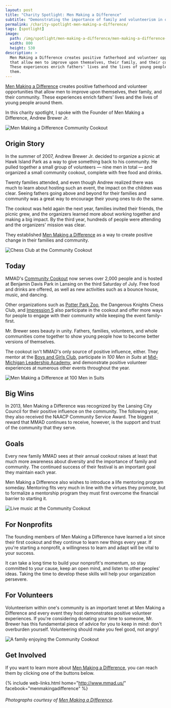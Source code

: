 ```yaml
---
layout: post
title: "Charity Spotlight: Men Making a Difference"
subtitle: "Demonstrating the importance of family and volunteerism in our community."
permalink: /charity-spotlight-men-making-a-difference/
tags: [spotlight]
image:
  path: /img/spotlight/men-making-a-difference/men-making-a-difference-cookout.jpg
  width: 800
  height: 530
description: >
  Men Making a Difference creates positive fatherhood and volunteer opportunities
  that allow men to improve upon themselves, their family, and their community.
  These experiences enrich fathers' lives and the lives of young people around
  them.
---
```


[Men Making a Difference][1] creates positive fatherhood and volunteer opportunities that allow men to improve upon themselves, their family, and their community. These experiences enrich fathers' lives and the lives of young people around them.

In this charity spotlight, I spoke with the Founder of Men Making a Difference, Andrew Brewer Jr.

![][3]

## Origin Story

In the summer of 2007, Andrew Brewer Jr. decided to organize a picnic at Hawk Island Park as a way to give something back to his community. He pulled together a small group of volunteers &mdash; nine men in total &mdash; and organized a small community cookout, complete with free food and drinks.

Twenty families attended, and even though Andrew realized there was much to learn about hosting such an event, the impact on the children was clear. Seeing fathers going above and beyond for their families and community was a great way to encourage their young ones to do the same.

The cookout was held again the next year, families invited their friends, the picnic grew, and the organizers learned more about working together and making a big impact. By the third year, hundreds of people were attending and the organizers' mission was clear.

They established [Men Making a Difference][1] as a way to create positive change in their families and community.

![][4]

## Today

MMAD's [Community Cookout][2] now serves over 2,000 people and is hosted at Benjamin Davis Park in Lansing on the third Saturday of July. Free food and drinks are offered, as well as new activities such as a bounce house, music, and dancing.

Other organizations such as [Potter Park Zoo][9], the Dangerous Knights Chess Club, and [Impression 5][8] also participate in the cookout and offer more ways for people to engage with their community while keeping the event family-first.

Mr. Brewer sees beauty in unity. Fathers, families, volunteers, and whole communities come together to show young people how to become better versions of themselves.

The cookout isn't MMAD's only source of positive influence, either. They mentor at the [Boys and Girls Club][10], participate in _100 Men in Suits_ at [Mid-Michigan Leadership Academy][11], and demonstrate positive volunteer experiences at numerous other events throughout the year.

![][7]

## Big Wins

In 2013, Men Making a Difference was recognized by the Lansing City Council for their positive influence on the community. The following year, they also received the NAACP Community Service Award. The biggest reward that MMAD continues to receive, however, is the support and trust of the community that they serve.

## Goals

Every new family MMAD sees at their annual cookout raises at least that much more awareness about diversity and the importance of family and community. The continued success of their festival is an important goal they maintain each year.

Men Making a Difference also wishes to introduce a life mentoring program someday. Mentoring fits very much in line with the virtues they promote, but to formalize a mentorship program they must first overcome the financial barrier to starting it.

![][5]

## For Nonprofits

The founding members of Men Making a Difference have learned a lot since their first cookout and they continue to learn new things every year. If you're starting a nonprofit, a willingness to learn and adapt will be vital to your success.

It can take a long time to build your nonprofit's momentum, so stay committed to your cause, keep an open mind, and listen to other peoples' ideas. Taking the time to develop these skills will help your organization persevere.

## For Volunteers

Volunteerism within one's community is an important tenet at Men Making a Difference and every event they host demonstrates positive volunteer experiences. If you're considering donating your time to someone, Mr. Brewer has this fundamental piece of advice for you to keep in mind: don't overburden yourself. Volunteering should make you feel good, not angry!

![][6]

## Get Involved

If you want to learn more about [Men Making a Difference][1], you can reach them by clicking one of the buttons below.

{% include web-links.html home="http://www.mmad.us/" facebook="menmakingadifference" %}

###### Photographs courtesy of [Men Making a Difference][1].



[1]: http://www.mmad.us/ "Men Making a Difference Homepage"
[2]: http://www.mmad.us/signature-event-family-community-cookout/ "Men Making a Difference - Community Cookout"
[3]: /img/spotlight/men-making-a-difference/men-making-a-difference-cookout.jpg "Men Making a Difference Community Cookout"
[4]: /img/spotlight/men-making-a-difference/men-making-a-difference-chess-club.jpg "Chess Club at the Community Cookout"
[5]: /img/spotlight/men-making-a-difference/men-making-a-difference-live-music.jpg "Live music at the Community Cookout"
[6]: /img/spotlight/men-making-a-difference/men-making-a-difference-family.jpg "A family enjoying the Community Cookout"
[7]: /img/spotlight/men-making-a-difference/men-making-a-difference-100-men.jpg "Men Making a Difference at 100 Men in Suits"
[8]: https://impression5.org/ "Impression 5 Science Center Homepage"
[9]: http://www.potterparkzoo.org/ "Potter Park Zoo Homepage"
[10]: http://bgclansing.org/ "Boys and Girls Club of Lansing Homepage"
[11]: https://mmla.sabis.net/ "Mid-Michigan Leadership Academy Homepage"
